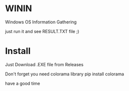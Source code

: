 # WININ
Windows OS Information Gathering

just run it and see RESULT.TXT file ;)



# Install

Just Download .EXE file from Releases


Don't forget you need colorama library
        pip install colorama

have a good time
